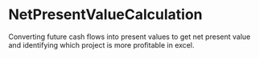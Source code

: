 # NetPresentValueCalculation
Converting future cash flows into present values to get net present value and identifying which project is more profitable in excel.
